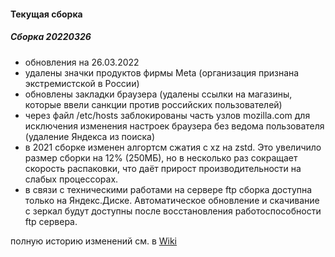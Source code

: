 #### Текущая сборка
##### Сборка 20220326
* обновления на 26.03.2022
* удалены значки продуктов фирмы Meta (организация признана экстремистской в России)
* обновлены закладки браузера (удалены ссылки на магазины, которые ввели санкции против российских пользователей)
* через файл /etc/hosts заблокированы часть узлов mozilla.com для исключения изменения настроек браузера без ведома пользователя (удаление Яндекса из поиска) 
* в 2021 сборке изменен алгортсм сжатия с xz на zstd. Это увеличило размер сборки на 12% (250МБ), но в несколько раз сокращает скорость распаковки, что даёт прирост производительности на слабых процессорах.
* в связи с техническими работами на сервере ftp сборка доступна только на Яндекс.Диске. Автоматическое обновление и скачивание с зеркал будут доступны после восстановления работоспособности ftp сервера.

полную историю изменений см. в [Wiki](https://github.com/magos-linux/magos-linux/wiki/История)
